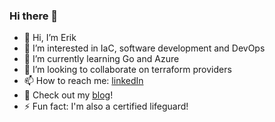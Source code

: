 ### Hi there 👋

<!--
**erisnar/erisnar** is a ✨ _special_ ✨ repository because its `README.md` (this file) appears on your GitHub profile.

Here are some ideas to get you started:

- 🔭 I’m currently working on ...
- 🌱 I’m currently learning ...
- 👯 I’m looking to collaborate on ...
- 🤔 I’m looking for help with ...
- 💬 Ask me about ...
- 📫 How to reach me: ...
- 😄 Pronouns: ...
- ⚡ Fun fact: ...
-->

- 👋 Hi, I’m Erik
- 👀 I’m interested in IaC, software development and DevOps
- 🌱 I’m currently learning Go and Azure
- 👯 I’m looking to collaborate on terraform providers
- 📫 How to reach me: [linkedIn](https://www.linkedin.com/in/eriksna/)
- 💬 Check out my [blog](https://eriksnartland.no/)!
- ⚡ Fun fact: I'm also a certified lifeguard!
